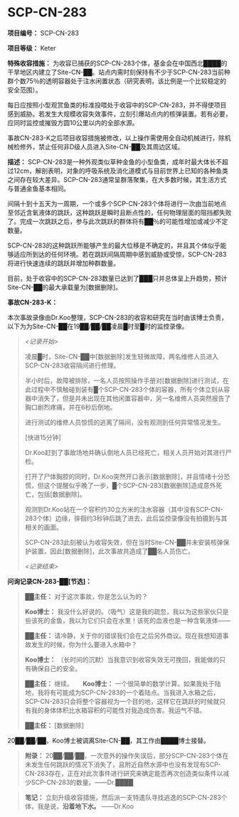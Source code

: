 # SCP-CN-283

**项目编号：** SCP-CN-283

**项目等级：** Keter

**特殊收容措施：** 为收容已捕获的SCP-CN-283个体，基金会在中国西北████的干旱地区内建立了Site-CN-██。站点内需时刻保持有不少于SCP-CN-283当前种群个数75％的透明容器处于注水闲置状态（研究表明，该比例是一个比较稳定的安全范围）。

每日应按照小型观赏鱼类的标准投喂处于收容中的SCP-CN-283，并不得使项目感到威胁。若发生大规模收容失效事件，立刻引爆站点内的核弹装置。若有必要，应同时监控或摧毁方圆10公里以内的全部水源。

事故CN-283-K之后项目收容措施被修改，以上操作需使用全自动机械进行，除机械检修外，禁止任何非D级人员进入Site-CN-██及其周边区域。

**描述：** SCP-CN-283是一种外观类似草种金鱼的小型鱼类，成年时最大体长不超过12cm，解剖表明，对象的呼吸系统及消化道模式与目前世界上已知的各种鱼类之间存在较大差异。SCP-CN-283通常呈群落聚集，在大多数时候，其生活方式与普通金鱼基本相同。


间隔十到十五天为一周期，一个或多个SCP-CN-283个体将进行一次由当前地点至邻近含氧液体的跳跃，这种跳跃是瞬时且断点性的，任何物理层面的阻挡都失败了。完成一次跳跃之后，参与此次跳跃的群体将有██％的可能性增加或减少不定数量。

SCP-CN-283的这种跳跃所能够产生的最大位移是不确定的，并且其个体似乎能够适应所到达的任何环境。若在跳跃间隔周期中感到威胁或受惊，SCP-CN-283将进行快速连续的跳跃并增加种群数量。

目前，处于收容中的SCP-CN-283数量已达到了███只并总体呈上升趋势，预计Site-CN-██的最大承载量为[数据删除]。

**事故CN-283-K：** 

本次事故录像由Dr.Koo整理，SCP-CN-283的收容和研究在当时由该博士负责，以下为为Site-CN-██在19██/██/██凌晨█时至█时的监控录像。


> *<记录开始>* 
> 
> 凌晨█时，Site-CN-██中[数据删除]发生轻微故障，两名维修人员进入SCP-CN-283收容隔间进行修理。
> 
> 半小时后，故障被排除，一名人员按照操作手册对[数据删除]进行测试，在此过程中不慎触碰到装有█个SCP-CN-283个体的容器，所有个体立刻从容器中消失了，但是并未出现在其他闲置容器中，另一名维修人员突然报告了胸口剧烈疼痛，并在6秒后倒地。
> 
> 进行测试的维修人员惊慌的逃离了隔间，没有观测到任何异常情况发生。
> 
> [快进15分钟]
> 
> Dr.Koo赶到了事故场地并确认倒地人员已经死亡，相关人员开始对其进行尸检。
> 
> 打开了尸体胸腔的同时，Dr.Koo突然开口表示[数据删除]，并且情绪十分恐慌，但这个提醒似乎晚了一步，█个SCP-CN-283[数据删除]造成意外死亡，包括[数据删除]。
> 
> 观测到Dr.Koo站在一个容积约30立方米的注水容器（其中没有SCP-CN-283个体）边缘，徘徊约3秒钟后跳了进去，此后监控录像没有拍摄到与其相关的画面。
> 
> SCP-CN-283此刻被认为收容失效，但在当时Site-CN-██并未安装核弹保护装置，因此[数据删除]，此次事故共造成了██名人员伤亡。
> 
> *<记录结束>* 
> 

**问询记录CN-283-██[节选]：** 


> **██主任：** 对于这次事故，你是怎么认为的？
> 
> **Koo博士：** 我没什么好说的。（吸气）这是我的疏忽，我以为这些家伙只是些该死的金鱼，我以为它们只会在水里！该死的血液也是一种含氧液体——
> 
> **██主任：** 请冷静，关于你的错误我们会在之后另外商议。现在我想知道事故发生的时候，你为什么要进入水箱中？
> 
> **Koo博士：** （长时间的沉默）当我意识到收容失效无可挽回，我能做的只有确保自己的安全。
> 
> **██主任：** 继续。
　
**Koo博士：** 一个很简单的数学计算。如果我处于陆地，我将有可能成为SCP-CN-283的一个着陆点。当我进入水箱之后，SCP-CN-283只会将整个容器视为一个目的地，这样它在跳跃的时候就只有我的身体体积比水箱容积的可能性对我造成伤害。我运气不错。
> 
> **██主任：** [数据删除]
> 

20██/██/██，Koo博士被调离Site-CN-██，其工作由████博士接替。


> **附录：** 20██/██/██，一次意外的操作失误后，部分SCP-CN-283个体在未发生任何跳跃的情况下消失了，且附近自然水源中也没有发现有SCP-CN-283存在，正在对此次事件进行研究来确定能否再次创造类似条件以减少SCP-CN-283的数量。——Dr.████
> 


> **笔记：** 立刻升级收容措施，然后派一支特遣队寻找逃逸的SCP-CN-283个体，我是说，**沿着地下水。** ——Dr.Koo
> 


